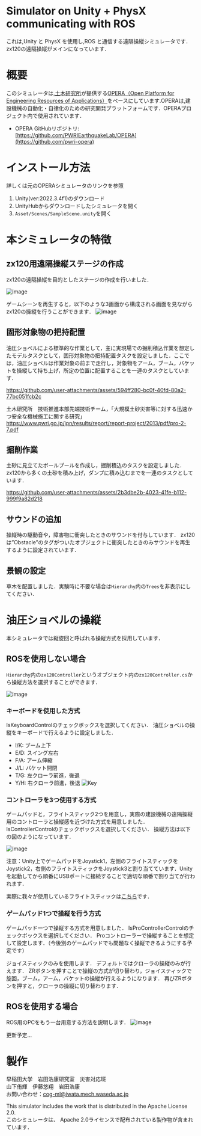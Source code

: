 # Simulator on Unity + PhysX communicating with ROS

これは,Unity と PhysX を使用し,ROS と通信する遠隔操縦シミュレータです．zx120の遠隔操縦がメインになっています．

# 概要

このシミュレータは,[土木研究所](https://www.pwri.go.jp/)が提供する[OPERA（Open Platform for Engineering Resources of Applications）](https://www.pwri.go.jp/team/advanced/opera.html)をベースにしています.OPERAは,建設機械の自動化・自律化のための研究開発プラットフォームです．OPERAプロジェクト内で使用されています．

- OPERA GitHubリポジトリ: [https://github.com/PWRIEarthquakeLab/OPERA](https://github.com/pwri-opera)

# インストール方法
詳しくは元のOPERAシミュレータのリンクを参照
1. Unity(ver:2022.3.4f1)のダウンロード
2. UnityHubからダウンロードしたシミュレータを開く
3. `Asset/Scenes/SampleScene.unity`を開く

# 本シミュレータの特徴

## zx120用遠隔操縦ステージの作成
zx120の遠隔操縦を目的としたステージの作成を行いました．

![image](https://github.com/user-attachments/assets/e7f3bc5c-9523-4801-8b0b-a4207cec0ee5)

ゲームシーンを再生すると，以下のような3画面から構成される画面を見ながらzx120の操縦を行うことができます．
![image](https://github.com/user-attachments/assets/733481ed-3275-416d-84bb-88f30c79ed33)

## 固形対象物の把持配置
油圧ショベルによる標準的な作業として，主に実現場での掘削積込作業を想定したモデルタスクとして，固形対象物の把持配置タスクを設定しました．ここでは，油圧ショベルは作業対象の前まで走行し，対象物をアーム，ブーム，バケットを操縦して持ち上げ，所定の位置に配置することを一連のタスクとしています．

https://github.com/user-attachments/assets/594ff280-bc0f-40fd-80a2-77bc051fcb2c

土木研究所　技術推進本部先端技術チーム，「大規模土砂災害等に対する迅速かつ安全な機械施工に関する研究」
https://www.pwri.go.jp/jpn/results/report/report-project/2013/pdf/pro-2-7.pdf

## 掘削作業
土砂に見立てたボールプールを作成し，掘削積込のタスクを設定しました．zx120から多くの土砂を積み上げ，ダンプに積み込むまでを一連のタスクとしています．

https://github.com/user-attachments/assets/2b3dbe2b-4023-41fe-b112-999f9a82d218

## サウンドの追加
操縦時の駆動音や，障害物に衝突したときのサウンドを付与しています．
zx120は”Obstacle”のタグがついたオブジェクトに衝突したときのみサウンドを再生するように設定されています．

## 景観の設定
草木を配置しました．実験時に不要な場合は`Hierarchy`内の`Trees`を非表示にしてください．


# 油圧ショベルの操縦
本シミュレータでは縦旋回と呼ばれる操縦方式を採用しています．

## ROSを使用しない場合
`Hierarchy`内の`zx120Controller`というオブジェクト内の`zx120Controller.cs`から操縦方法を選択することができます．

![image](https://github.com/user-attachments/assets/0a7167f6-98bb-4122-9842-5b1b73daabfc)

### キーボードを使用した方式
IsKeyboardControlのチェックボックスを選択してください．
油圧ショベルの操縦をキーボードで行えるように設定しました．

- I/K: ブーム上下
- E/D: スイング左右
- F/A: アーム伸縮
- J/L: バケット開閉
- T/G: 左クローラ前進，後退
- Y/H: 右クローラ前進，後退
![Key](https://github.com/user-attachments/assets/2fab472a-a50c-430f-a65f-53eabd933a49)


### コントローラを3つ使用する方式
ゲームパッドと，フライトスティック2つを用意し，実際の建設機械の遠隔操縦用のコントローラと操縦感を近づけた方式を用意しました．
IsControllerControlのチェックボックスを選択してください．
操縦方法は以下の図のようになっています．

![image](https://github.com/user-attachments/assets/6231697e-c242-41cc-a2b4-964f099b35cf)

注意：Unity上でゲームパッドをJoystick1，左側のフライトスティックをJoystick2，右側のフライトスティックをJoystick3と割り当てています．Unityを起動してから順番にUSBポートに接続することで適切な順番で割り当てが行われます．

実際に我々が使用しているフライトスティックは[こちら](https://www.amazon.co.jp/%E3%82%B9%E3%83%A9%E3%82%B9%E3%83%88%E3%83%9E%E3%82%B9%E3%82%BF%E3%83%BC-Sidestick-%E3%83%95%E3%83%A9%E3%82%A4%E3%83%88%E3%82%B9%E3%83%86%E3%82%A3%E3%83%83%E3%82%AF-%E3%80%90%E6%97%A5%E6%9C%AC%E6%AD%A3%E8%A6%8F%E4%BB%A3%E7%90%86%E5%BA%97%E4%BF%9D%E8%A8%BC%E5%93%81%E3%80%91-2960844/dp/B08CVN13CX/ref=sr_1_8?__mk_ja_JP=%E3%82%AB%E3%82%BF%E3%82%AB%E3%83%8A&crid=233Y73FRX0N7&dib=eyJ2IjoiMSJ9.6lPdfsCNHN7yZzZt7DilJUhFuYJstwIaYNPjDnSL6T49I0MYZjVES9BiX271v3BExktOcWbsXiy2RB5zzngER9YzB9kXuxUvB4nOMrVTqB4Mrib8AAOB7E3ATu3_VfFO1lYSFETow4cB3GdOoA27ZLFkG9XX6eQ-iEtMjhc9Ka7QQ-cVtl6J_aWzHgIGCzqrZsVjg2KJ_0gotjW-DLZMD-icjvnGkcutk9BEKEcXjPeb53PzcSJOikPrWgMnGSaos-r0xknpbkos_Rwks_EFkMaMePTvVA3bQu5wYEkgSmw.dd2mHtL7JyVcUZYgpUJ-OiNFNqNuBTA-4CUdiec5Afg&dib_tag=se&keywords=%E4%BA%BA%E6%B0%97%E3%81%AE%E3%83%95%E3%83%A9%E3%82%A4%E3%83%88%E3%82%B3%E3%83%B3%E3%83%88%E3%83%AD%E3%83%BC%E3%83%A9%E3%83%BC%E3%83%A9%E3%83%B3%E3%82%AD%E3%83%B3%E3%82%B0+Airbus&qid=1724231952&sprefix=%E4%BA%BA%E6%B0%97%E3%81%AE%E3%83%95%E3%83%A9%E3%82%A4%E3%83%88%E3%82%B3%E3%83%B3%E3%83%88%E3%83%AD%E3%83%BC%E3%83%A9%E3%83%BC%E3%83%A9%E3%83%B3%E3%82%AD%E3%83%B3%E3%82%B0+airbus%2Caps%2C163&sr=8-8)です．

### ゲームパッド1つで操縦を行う方式
ゲームパッド一つで操縦する方式を用意しました．
IsProControllerControlのチェックボックスを選択してください．
Proコントローラーで操縦することを想定して設定します．（今後別のゲームパッドでも問題なく操縦できるようにする予定です）

ジョイスティックのみを使用します．
デフォルトではクローラの操縦のみが行えます．
ZRボタンを押すことで操縦の方式が切り替わり，ジョイスティックで旋回，ブーム，アーム，バケットの操縦が行えるようになります．
再びZRボタンを押すと，クローラの操縦に切り替わります．

## ROSを使用する場合
ROS用のPCをもう一台用意する方法を説明します．
![image](https://github.com/user-attachments/assets/723fbe0b-af8b-41ca-adc4-f49d7a137f7a)

更新予定...


# 製作
早稲田大学　岩田浩康研究室　災害対応班  
山下侑輝　伊藤悠翔　岩田浩康  
お問い合わせ：cog-ml@iwata.mech.waseda.ac.jp

This simulator includes the work that is distributed in the Apache License 2.0.  
このシミュレータは、 Apache 2.0ライセンスで配布されている製作物が含まれています．




